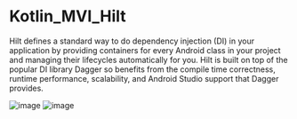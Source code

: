 # Kotlin_MVI_Hilt

Hilt defines a standard way to do dependency injection (DI) in your application by providing containers for every Android class in your project and managing their lifecycles automatically for you. Hilt is built on top of the popular DI library Dagger so benefits from the compile time correctness, runtime performance, scalability, and Android Studio support that Dagger provides.

![image](https://user-images.githubusercontent.com/39657409/88215032-b307dc00-cc78-11ea-8956-b3532e99b2a8.png)
![image](https://user-images.githubusercontent.com/39657409/88215146-d92d7c00-cc78-11ea-8013-de5c7dd88003.png)
